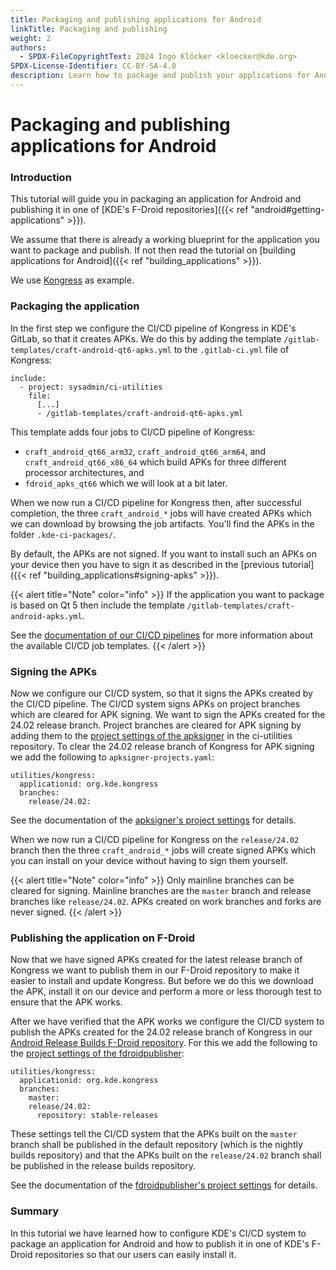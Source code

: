 ```yaml
---
title: Packaging and publishing applications for Android
linkTitle: Packaging and publishing
weight: 2
authors:
  - SPDX-FileCopyrightText: 2024 Ingo Klöcker <kloecker@kde.org>
SPDX-License-Identifier: CC-BY-SA-4.0
description: Learn how to package and publish your applications for Android
---
```


# Packaging and publishing applications for Android

### Introduction

This tutorial will guide you in packaging an application for Android and publishing it in one of \[KDE's F-Droid repositories]\(\{{< ref "android#getting-applications" >\}}).

We assume that there is already a working blueprint for the application you want to package and publish. If not then read the tutorial on \[building applications for Android]\(\{{< ref "building\_applications" >\}}).

We use [Kongress](https://invent.kde.org/utilities/kongress) as example.

### Packaging the application

In the first step we configure the CI/CD pipeline of Kongress in KDE's GitLab, so that it creates APKs. We do this by adding the template `/gitlab-templates/craft-android-qt6-apks.yml` to the `.gitlab-ci.yml` file of Kongress:

```
include:
  - project: sysadmin/ci-utilities
    file:
      [...]
      - /gitlab-templates/craft-android-qt6-apks.yml
```

This template adds four jobs to CI/CD pipeline of Kongress:

* `craft_android_qt66_arm32`, `craft_android_qt66_arm64`, and `craft_android_qt66_x86_64` which build APKs for three different processor architectures, and
* `fdroid_apks_qt66` which we will look at a bit later.

When we now run a CI/CD pipeline for Kongress then, after successful completion, the three `craft_android_*` jobs will have created APKs which we can download by browsing the job artifacts. You'll find the APKs in the folder `.kde-ci-packages/`.

By default, the APKs are not signed. If you want to install such an APKs on your device then you have to sign it as described in the \[previous tutorial]\(\{{< ref "building\_applications#signing-apks" >\}}).

\{{< alert title="Note" color="info" >\}} If the application you want to package is based on Qt 5 then include the template `/gitlab-templates/craft-android-apks.yml`.

See the [documentation of our CI/CD pipelines](https://invent.kde.org/sysadmin/ci-utilities/-/tree/master/gitlab-templates?ref\_type=heads#our-gitlab-cicd-pipelines) for more information about the available CI/CD job templates. \{{< /alert >\}}

### Signing the APKs

Now we configure our CI/CD system, so that it signs the APKs created by the CI/CD pipeline. The CI/CD system signs APKs on project branches which are cleared for APK signing. We want to sign the APKs created for the 24.02 release branch. Project branches are cleared for APK signing by adding them to the [project settings of the apksigner](https://invent.kde.org/sysadmin/ci-utilities/-/blob/master/signing/apksigner-projects.yaml?ref\_type=heads) in the ci-utilities repository. To clear the 24.02 release branch of Kongress for APK signing we add the following to `apksigner-projects.yaml`:

```
utilities/kongress:
  applicationid: org.kde.kongress
  branches:
    release/24.02:
```

See the documentation of the [apksigner's project settings](https://invent.kde.org/sysadmin/ci-utilities/-/tree/master/signing?ref\_type=heads#apksigner) for details.

When we now run a CI/CD pipeline for Kongress on the `release/24.02` branch then the three `craft_android_*` jobs will create signed APKs which you can install on your device without having to sign them yourself.

\{{< alert title="Note" color="info" >\}} Only mainline branches can be cleared for signing. Mainline branches are the `master` branch and release branches like `release/24.02`. APKs created on work branches and forks are never signed. \{{< /alert >\}}

### Publishing the application on F-Droid

Now that we have signed APKs created for the latest release branch of Kongress we want to publish them in our F-Droid repository to make it easier to install and update Kongress. But before we do this we download the APK, install it on our device and perform a more or less thorough test to ensure that the APK works.

After we have verified that the APK works we configure the CI/CD system to publish the APKs created for the 24.02 release branch of Kongress in our [Android Release Builds F-Droid repository](https://cdn.kde.org/android/stable-releases/fdroid/repo/). For this we add the following to the [project settings of the fdroidpublisher](https://invent.kde.org/sysadmin/ci-utilities/-/blob/master/signing/fdroidpublisher-projects.yaml?ref\_type=heads):

```
utilities/kongress:
  applicationid: org.kde.kongress
  branches:
    master:
    release/24.02:
      repository: stable-releases
```

These settings tell the CI/CD system that the APKs built on the `master` branch shall be published in the default repository (which is the nightly builds repository) and that the APKs built on the `release/24.02` branch shall be published in the release builds repository.

See the documentation of the [fdroidpublisher's project settings](https://invent.kde.org/sysadmin/ci-utilities/-/tree/master/signing?ref\_type=heads#fdroidpublisher) for details.

### Summary

In this tutorial we have learned how to configure KDE's CI/CD system to package an application for Android and how to publish it in one of KDE's F-Droid repositories so that our users can easily install it.
